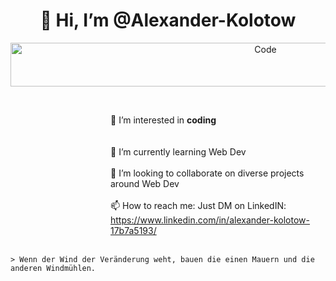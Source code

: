 <h1 align="center">
 👋 Hi, I’m @Alexander-Kolotow
</h1>

<div align="center">
<img src="https://www.conceptseating.com/wp-content/uploads/2021/01/Market-Programming-Banner.jpg" alt="Code" width="800" height="70">
</div>

<dl><dd><dl><dd><dl><dd><dl><dd>
<br>

👀 I’m interested in **coding**		
<br> <br>
🌱 I’m currently learning Web Dev
<br> <br>
💞️ I’m looking to collaborate on diverse projects around Web Dev
<br> <br>
📫 How to reach me: Just DM on LinkedIN: https://www.linkedin.com/in/alexander-kolotow-17b7a5193/
<br> <br>
</dd></dl></dd></dl></dd></dl></dd></dl>

	> Wenn der Wind der Veränderung weht, bauen die einen Mauern und die anderen Windmühlen.
